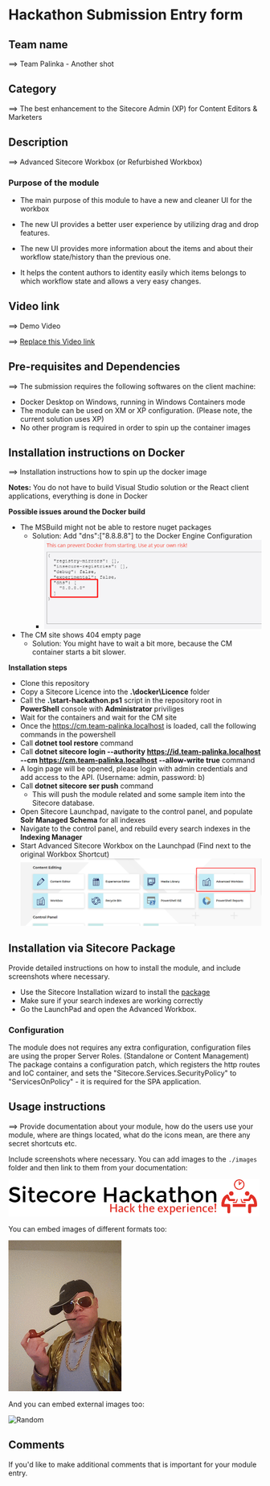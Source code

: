 # Hackathon Submission Entry form

## Team name
⟹ Team Palinka - Another shot

## Category
⟹ The best enhancement to the Sitecore Admin (XP) for Content Editors & Marketers

## Description
⟹ Advanced Sitecore Workbox (or Refurbished Workbox)

### Purpose of the module

- The main purpose of this module to have a new and cleaner UI for the workbox
- The new UI provides a better user experience by utilizing drag and drop features.
- The new UI provides more information about the items and about their workflow state/history than the previous one. 

- It helps the content authors to identity easily which items belongs to which workflow state and allows a very easy changes.

## Video link
⟹ Demo Video

⟹ [Replace this Video link](#video-link)



## Pre-requisites and Dependencies

⟹ The submission requires the following softwares on the client machine:

- Docker Desktop on Windows, running in Windows Containers mode
- The module can be used on XM or XP configuration. (Please note, the current solution uses XP)
- No other program is required in order to spin up the container images

## Installation instructions on Docker
⟹ Installation instructions how to spin up the docker image  

**Notes:** You do not have to build Visual Studio solution or the React client applications, everything is done in Docker

**Possible issues around the Docker build**
- The MSBuild might not be able to restore nuget packages
  - Solution: Add "dns":["8.8.8.8"] to the Docker Engine Configuration
    - ![File](documentation/screenshots/file.png)
- The CM site shows 404 empty page
  - Solution: You might have to wait a bit more, because the CM container starts a bit slower.

**Installation steps**

- Clone this repository
- Copy a Sitecore Licence into the **.\docker\Licence** folder
- Call the **.\start-hackathon.ps1** script in the repository root in **PowerShell** console with **Administrator** priviliges
- Wait for the containers and wait for the CM site
- Once the https://cm.team-palinka.localhost is loaded, call the following commands in the powershell
- Call **dotnet tool restore** command
- Call **dotnet sitecore login --authority https://id.team-palinka.localhost --cm https://cm.team-palinka.localhost --allow-write true**  command
- A login page will be opened, please login with admin credentials and add access to the API. (Username: admin, password: b)
- Call **dotnet sitecore ser push** command
  - This will push the module related and some sample item into the Sitecore database.
- Open Sitecore Launchpad, navigate to the control panel, and populate **Solr Managed Schema** for all indexes
- Navigate to the control panel, and rebuild every search indexes in the **Indexing Manager**
- Start Advanced Sitecore Workbox on the Launchpad (Find next to the original Workbox Shortcut)
![File2](documentation/screenshots/file2.png)

## Installation via Sitecore Package
Provide detailed instructions on how to install the module, and include screenshots where necessary.

- Use the Sitecore Installation wizard to install the [package](sc.package/Advanced.Sitecore.Workbox-v1.0.zip)
- Make sure if your search indexes are working correctly
- Go the LaunchPad and open the Advanced Workbox.

### Configuration
The module does not requires any extra configuration, configuration files are using the proper Server Roles. (Standalone or Content Management) The package contains a configuration patch, which registers the http routes and IoC container, and sets the "Sitecore.Services.SecurityPolicy" to "ServicesOnPolicy" - it is required for the SPA application.

## Usage instructions
⟹ Provide documentation about your module, how do the users use your module, where are things located, what do the icons mean, are there any secret shortcuts etc.

Include screenshots where necessary. You can add images to the `./images` folder and then link to them from your documentation:

![Hackathon Logo](docs/images/hackathon.png?raw=true "Hackathon Logo")

You can embed images of different formats too:

![Deal With It](docs/images/deal-with-it.gif?raw=true "Deal With It")

And you can embed external images too:

![Random](https://thiscatdoesnotexist.com/)

## Comments
If you'd like to make additional comments that is important for your module entry.

